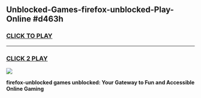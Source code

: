 
## Unblocked-Games-firefox-unblocked-Play-Online #d463h
<h3>
<a href="https://news.freeplayer.one?title=firefox-unblocked&ref=3">CLICK TO PLAY</a></h3>
<hr>

<h3>
<a href="https://news.freeplayer.one?title=firefox-unblocked&ref=3">CLICK 2 PLAY</a>
  
</h3>

<a href="https://news.freeplayer.one?title=firefox-unblocked&ref=3"><img src="https://clearcache.store/games.png"></a>


**firefox-unblocked games unblocked: Your Gateway to Fun and Accessible Online Gaming**
